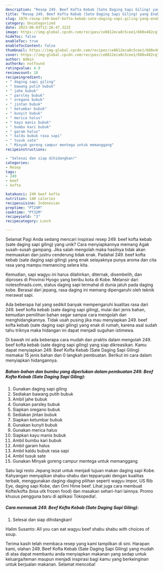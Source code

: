 ```yaml
---
description: "Resep 249. Beef Kofta Kebab (Sate Daging Sapi Giling) yang Enak, Lezat"
title: "Resep 249. Beef Kofta Kebab (Sate Daging Sapi Giling) yang Enak, Lezat"
slug: 1876-resep-249-beef-kofta-kebab-sate-daging-sapi-giling-yang-enak-lezat
category: Uncategorized
date: 2023-06-03T12:26:47.322Z
image: https://img-global.cpcdn.com/recipes/ce8812eca8c5cee1/680x482cq70/249-beef-kofta-kebab-sate-daging-sapi-giling-foto-resep-utama.jpg
hideToc: false
enableToc: true
enableTocContent: false
thumbnail: https://img-global.cpcdn.com/recipes/ce8812eca8c5cee1/680x482cq70/249-beef-kofta-kebab-sate-daging-sapi-giling-foto-resep-utama.jpg
cover: https://img-global.cpcdn.com/recipes/ce8812eca8c5cee1/680x482cq70/249-beef-kofta-kebab-sate-daging-sapi-giling-foto-resep-utama.jpg
author: Admin
authorAv: notfound
ratingvalue: 4.9
reviewcount: 18
recipeingredient:
- " daging sapi giling"
- " bawang putih bubuk"
- " jahe bubuk"
- " parsley bubuk"
- " oregano bubuk"
- " jintan bubuk"
- " ketumbar bubuk"
- " kunyit bubuk"
- " merica halus"
- " kayu manis bubuk"
- " bumbu kari bubuk"
- " garam halus"
- " kaldu bubuk rasa sapi"
- " tusuk sate"
- " Minyak goreng campur mentega untuk memanggang"
recipeinstructions:

- "Selesai dan siap dihidangkan!"
categories:
- Resep
tags:
- 249
- beef
- kofta

katakunci: 249 beef kofta 
nutrition: 140 calories
recipecuisine: Indonesian
preptime: "PT24M"
cooktime: "PT32M"
recipeyield: "3"
recipecategory: Lunch

---
```



Selamat Pagi Anda sedang mencari inspirasi resep 249. beef kofta kebab (sate daging sapi giling) yang unik? Cara menyiapkannya memang Agak susah-susah gampang. Jika salah mengolah maka hasilnya tidak akan memuaskan dan justru cenderung tidak enak. Padahal 249. beef kofta kebab (sate daging sapi giling) yang enak selayaknya punya aroma dan cita rasa yang mampu memancing selera kita.


Kemudian, sapi wagyu ini harus dilahirkan, diternak, disembelih, dan diproses di Provinsi Hyogo yang beribu kota di Kobe. Melansir dari notesofmads.com, status daging sapi termahal di dunia jatuh pada daging kobe. Berasal dari jepang, rasa daging ini memang dipengaruhi oleh teknik merawat sapi.

Ada beberapa hal yang sedikit banyak mempengaruhi kualitas rasa dari 249. beef kofta kebab (sate daging sapi giling), mulai dari jenis bahan, kemudian pemilihan bahan segar sampai cara mengolah dan menghidangkannya. Tidak usah pusing jika mau menyiapkan 249. beef kofta kebab (sate daging sapi giling) yang enak di rumah, karena asal sudah tahu triknya maka hidangan ini dapat menjadi suguhan istimewa.


Di bawah ini ada beberapa cara mudah dan praktis dalam mengolah 249. beef kofta kebab (sate daging sapi giling) yang siap dikreasikan. Kamu dapat menyiapkan 249. Beef Kofta Kebab (Sate Daging Sapi Giling) memakai 15 jenis bahan dan 0 langkah pembuatan. Berikut ini cara dalam menyiapkan hidangannya.

<!--inarticleads1-->

##### Bahan-bahan dan bumbu yang diperlukan dalam pembuatan 249. Beef Kofta Kebab (Sate Daging Sapi Giling):

1. Gunakan  daging sapi giling
1. Sediakan  bawang putih bubuk
1. Ambil  jahe bubuk
1. Gunakan  parsley bubuk
1. Siapkan  oregano bubuk
1. Sediakan  jintan bubuk
1. Siapkan  ketumbar bubuk
1. Gunakan  kunyit bubuk
1. Gunakan  merica halus
1. Siapkan  kayu manis bubuk
1. Ambil  bumbu kari bubuk
1. Ambil  garam halus
1. Ambil  kaldu bubuk rasa sapi
1. Ambil  tusuk sate
1. Gunakan  Minyak goreng campur mentega untuk memanggang


Satu lagi resto Jepang lezat untuk menjadi tujuan makan daging sapi Kobe. Kahyangan menyajikan shabu-shabu dan teppanyaki dengan kualitas terbaik, menggunakan daging-daging pilihan seperti wagyu impor, US Rib Eye, daging sapi Kobe, dan Omi Hime beef. Lihat juga cara membuat Kofte/kofta (bisa utk frozen food) dan masakan sehari-hari lainnya. Promo khusus pengguna baru di aplikasi Tokopedia!. 

<!--inarticleads2-->

##### Cara memasak 249. Beef Kofta Kebab (Sate Daging Sapi Giling):


1. Selesai dan siap dihidangkan!

Halim Susanto: All you can eat wagyu beef shabu shabu with choices of soup. 

Terima kasih telah membaca resep yang kami tampilkan di sini. Harapan kami, olahan 249. Beef Kofta Kebab (Sate Daging Sapi Giling) yang mudah di atas dapat membantu anda menyiapkan makanan yang sedap untuk keluarga/teman maupun menjadi inspirasi bagi kamu yang berkeinginan untuk berjualan makanan. Selamat mencoba!
